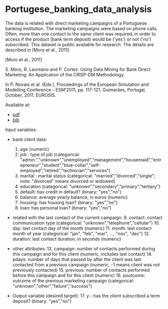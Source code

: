 # Portugese_banking_data_analysis
The data is related with direct marketing campaigns of a Portuguese banking institution. The marketing campaigns were based on phone calls. Often, more than one contact to the same client was required, in order to access if the product (bank term deposit) would be ('yes') or not ('no') subscribed.
This dataset is public available for research. The details are described in [Moro et al., 2011].

[Moro et al., 2011]

S. Moro, R. Laureano and P. Cortez. Using Data Mining for Bank Direct Marketing: An Application of the CRISP-DM Methodology.

In P. Novais et al. (Eds.), Proceedings of the European Simulation and Modelling Conference - ESM'2011, pp. 117-121, Guimarães, Portugal, October, 2011. EUROSIS.

Available at: 
  * [pdf](http://hdl.handle.net/1822/14838)
  * [bib](http://www3.dsi.uminho.pt/pcortez/bib/2011-esm-1.txt)

Input variables:
* bank client data:
    1. age (numeric)
    2. job : type of job (categorical: "admin.","unknown","unemployed","management","housemaid","entrepreneur","student","blue-collar","self-employed","retired","technician","services") 
    3. marital : marital status (categorical: "married","divorced","single"; note: "divorced" means divorced or widowed)
    4. education (categorical: "unknown","secondary","primary","tertiary")
    5. default: has credit in default? (binary: "yes","no")
    6. balance: average yearly balance, in euros (numeric) 
    7. housing: has housing loan? (binary: "yes","no")
    8. loan: has personal loan? (binary: "yes","no")
* related with the last contact of the current campaign:
  9. contact: contact communication type (categorical: "unknown","telephone","cellular") 
  10. day: last contact day of the month (numeric)
  11. month: last contact month of year (categorical: "jan", "feb", "mar", ..., "nov", "dec")
  12. duration: last contact duration, in seconds (numeric)
* other attributes:
  13. campaign: number of contacts performed during this campaign and for this client (numeric, includes last contact)
  14. pdays: number of days that passed by after the client was last contacted from a previous campaign (numeric, -1 means client was not previously contacted)
  15. previous: number of contacts performed before this campaign and for this client (numeric)
  16. poutcome: outcome of the previous marketing campaign (categorical: "unknown","other","failure","success")

* Output variable (desired target):
  17. y - has the client subscribed a term deposit? (binary: "yes","no")
